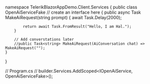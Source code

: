 namespace TelerikBlazorAppDemo.Client.Services
{
    public class OpenAiServiceFake // create an interface here
    {
        public async Task<string> MakeAiRequest(string prompt)
        {
            await Task.Delay(2000);

            return await Task.FromResult("Hello, I am Hal.");
        }

        // Add converstations later
        //public Task<string> MakeAiRequest(AiConversation chat) => MakeAiRequest("");
    }
}

// Program.cs
// builder.Services.AddScoped<IOpenAiService, OpenAiServiceFake>();
